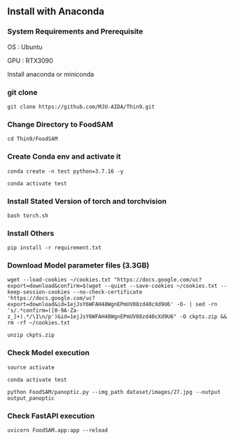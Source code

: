 ## Install with Anaconda
### System Requirements and Prerequisite

OS : Ubuntu

GPU : RTX3090

Install anaconda or miniconda

### git clone

`git clone https://github.com/MJU-AIDA/Thin9.git`

### Change Directory to FoodSAM

`cd Thin9/FoodSAM`

### Create Conda env and activate it

`conda create -n test python=3.7.16 -y`

`conda activate test`

### Install Stated Version of torch and torchvision

`bash torch.sh`

### Install Others

`pip install -r requirement.txt`

### Download Model parameter files (3.3GB)

`wget --load-cookies ~/cookies.txt "https://docs.google.com/uc?export=download&confirm=$(wget --quiet --save-cookies ~/cookies.txt --keep-session-cookies --no-check-certificate 'https://docs.google.com/uc?export=download&id=1ejJsY6WFAH48WgnEPmUV08zd40cXd9U6' -O- | sed -rn 's/.*confirm=([0-9A-Za-z_]+).*/\1\n/p')&id=1ejJsY6WFAH48WgnEPmUV08zd40cXd9U6" -O ckpts.zip && rm -rf ~/cookies.txt`

`unzip ckpts.zip`

### Check Model execution


`source activate`

`conda activate test`

`python FoodSAM/panoptic.py --img_path dataset/images/27.jpg --output output_panoptic`

### Check FastAPI execution

`uvicorn FoodSAM.app:app --reload`
